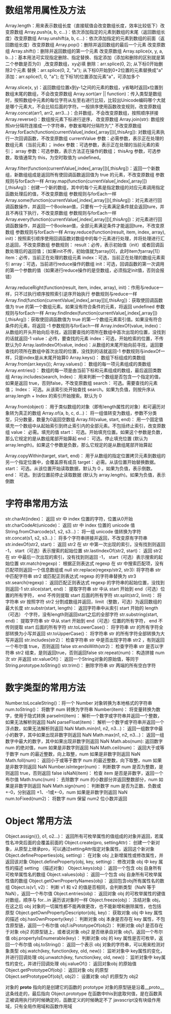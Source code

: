 # 数组常用属性及方法

Array.length：用来表示数组长度（直接赋值会改变数组长度，效率比较低下）改变原数组
Array.push(a, b, c...)：依次添加指定的元素到数组的末尾（返回数组长度）改变原数组
Array.unshift(a, b, c...)：依次添加指定的元素到数组的前面（返回数组长度）改变原数组
Array.pop()：删除并返回数组的最后一个元素 改变原数组
Array.shift()：删除并返回数组的第一个元素 改变原数组
Array.splice(x, y, a, b...)：基本用法可实现指定删除、指定替换、指定添加（添加和删除的区别就是第二个参数是否为0）,改变原数组，xy必填
    删除：arr.splice(0, 2);  从下标0开始删除2个元素
    替换：arr.splice(0, 2, "a"); 从下标0开始到0+2位置的元素替换成"a"
    添加：arr.splice(1, 0, "a"); 在下标1的位置添加元素"a"，可添加多个

Array.slice(x, y)：返回数组位置x到y-1之间的元素的数组，y省略时返回x位置到数组末尾的数组，不会改变原数组
Array.sort(arr || function)：传入类型是数组时，按照数组中元素的每位字符从左至右进行比较，比较出Unicode编码哪个大就是哪个元素大，不会比较后面的字符。一般排序使用函数改变规则，改变原数组
Array.concat(arr1, arr2, arr3...)：合并数组，不会改变原数组，按照顺序拼接
Array.reverse()：数组按元素下标进行逆序， 改变原数组
Array.join(str): 数组按照str分隔符连接成一个字符串，参数省略时分隔符为","  不改变原数组
Array.forEach(function(currentValue[,index[,array]])[,thisArg]): 对数组元素执行一次回调函数，不改变原数组
	currentValue 参数：必需参数，表示正在处理的数组元素（当前元素）；
	index 参数：可选参数，表示正在处理的当前元素的索引；
	array 参数：可选参数，表示方法正在操作的数组；
	thisArg 参数，可选参数，取值通常为 this，为空时取值为 undefined。

Array.filter(function(currentValue[,index[,array]])[,thisArg])：返回一个新数组，新数组组成是返回所有使回调函数返回值为 true 的元素，不改变原数组
	参数规则与forEach一样
Array.map(function(currentValue[,index[,array]])[,thisArg])：创建一个新的数组，其中的每个元素是指定数组的对应元素调用指定函数处理后的值，不改变原数组
	参数规则与forEach一样
Array.some(function(currentValue[,index[,array]])[,thisArg])：对元素进行回调函数操作，并返回一个Boolean值，只要有一个元素满足条件就会返回ture，并且不再往下执行，不改变原数组
	参数规则与forEach一样
Array.every(function(currentValue[,index[,array]])[,thisArg])：对元素进行回调函数操作，并返回一个Boolean值，全部元素满足条件才能返回ture，不改变原数组
	参数规则与forEach一样
Array.reduce(function(result, item, index, array), init)：按照索引顺序使用回调函数对数组中的每个元素进行处理，并将处理进行汇总返回，不改变原数组
	参数规则：
		result：必传，表示初始值（init）或者回调函数处理后的返回值；（如果init不传，初始值就为array[0]，此时item为array[1]）
		item：必传，当前正在处理的数组元素
		index：可选，当前正在处理的数组元素索引
		array：可选，当前进行reduce操作的数组
		init：可选，回调函数的第一次调用的第一个参数的值（如果进行reduce操作的是空数组，必须指定init值，否则会报错）

Array.reduceRight(function(result, item, index, array), init)：作用与reduce一样，只不过执行顺序按照索引逆序开始执行
	参数规则与reduce一样
Array.find(function(currentValue[,index[,array]])[,thisArg])：获取使回调函数值为 true 的第一个数组元素。如果没有符合条件的元素，将返回 undefined
	参数规则与forEach一样
Array.findIndex(function(currentValue[,index[,array]])[,thisArg])：获取使回调函数值为 true 的第一个数组元素索引值。如果没有符合条件的元素，将返回 -1
	参数规则与forEach一样
Array.indexOf(value, index)：从数组的开头开始向后寻找，返回要查找的项所在数组中首次出现的位置，没找到的话就返回-1
	value：必传，要查找的元素
	index：可选，开始检索的位置，不传默认为0
Array.lastIndexOf(value, index)：从数组的末尾开始向前寻找，返回要查找的项所在数组中首次出现的位置，没找到的话就返回-1
	参数规则与indexOf一样，只是index是从末尾开始算0
Array.keys()： 数组下标组成的类数组 Array.from(arr.keys());
Array.values()： 数组的每一项元素组成的类数组
Array.entries()： 数组的每一项是由当前下标和元素组成的数组，最后返回类数组
Array.includes(search, Index)： 用来判断一个数组是否包含一个指定的值，如果是返回 true，否则false，不改变原数组
	search： 可选。需要查找的元素值；
	Index： 可选。从该索引处开始查找 search。如果为负值，则按升序从 array.length + Index 的索引开始搜索。默认为 0

Array.from(object)：  用于类似数组的对象（即有length属性的对象）和可遍历对象转为真正的数组
Array.of(a, b, c, d...)：  将一组值转变为数组，参数不分类型，只分数量，数量为0返回空数组
Array.fill(value, start, end)： 用一个固定值填充一个数组中从起始索引到终止索引内的全部元素。不包括终止索引，改变原数组
	value： 必需。填充的值
	start： 可选。开始填充位置。如果这个参数是负数，那么它规定的是从数组尾部开始算起
	end： 可选。停止填充位置 (默认为 array.length)。如果这个参数是负数，那么它规定的是从数组尾部开始算起

Array.copyWithin(target, start, end)： 用于从数组的指定位置拷贝元素到数组的另一个指定位置中，会覆盖原有成员
	target：  必需。从该位置开始替换数据。
	start：  可选。从该位置开始读取数据，默认为 0 。如果为负值，表示倒数。
	end： 可选。到该位置前停止读取数据 (默认为 array.length)。如果为负值，表示倒数



# 字符串常用方法

str.charAt(index)： 返回 str 中 index 位置的字符，位置从0开始
str.charCodeAt(unicode)： 返回 str 中 index 位置的 unicode 值
String.fromCharcode(s1, s2, s3...)： 将一组 unicode 值转换为字符
str.concat(s1, s2, s3...)： 将多个字符串拼接并返回，不改变原有字符串
str.indexOf(str2, start)： 返回 str2 在 str 中第一次出现的索引，没有找到则返回 -1， start（可选）表示搜索的起始位置
str.lastIndexOf(str2, start)： 返回 str2 在 str 中最后一次出现的索引，没有找到则返回 -1， start（可选）表示搜索的起始位置
str.match(regexp)： 根据正则表达式 regexp 在 str 中搜索匹配项，没有匹配项则返回一个信息数组或 null
str.replace(regexp/str2, str3):  将字符串 str 中匹配字符串 str2 或匹配正则表达式 regexp 的字符串替换为 str3
str.search(regexp)： 返回匹配正则表达式 regexp 的字符串的起始位置，没找到则返回-1
str.slice(start, end)： 提取字符串 str 中从 start 开始到 end（可选）位置的所有字符， end 不传则提取 start 后面的所有字符
str.split(str2, limit)： 将字符串 str 按照字符 str2 分割成数组并返回，limit（整数，可选）为返回数组的最大长度
str.substr(start, length)： 返回字符串中从索引 start 开始的 length（可选） 个字符，没有length则返回start之后的全部字符
str.substring(start, end)： 提取字符串 str 中从 start 开始到 end（可选）位置的所有字符， end 不传则提取 start 后面的所有字符
str.toLowerCase()： 将字符串 str 的所有字符全部转换为小写并返回
str.toUpperCase()： 将字符串 str 的所有字符全部转换为大写并返回
str.includes(str2)： 检查字符串 str 中是否出现字符串 str2 ，有则返回一个布尔值 true，否则返回 false
str.endsWith(str2)： 检查字符串 str 是否以字符串 str2 结束，是则返回true，否则返回false
str.repeat(num)： 构造拼接 num 次 str 并返回
str.valueOf()： 返回一个String对象的原始值，等同于 String.prototype.toString()
str.trim()： 删除字符串 str 两端的所有空白字符



# 数字类型的常用方法

Number.toLocaleString()：将一个 Number 对象转换为本地格式的字符串
num.toString()： 将数字 num 转换为字符串
Number(item)： 将变量转换为数字，使用于隐式转换
parseInt(item)： 解析一个数字或字符串并返回一个整数，如果无法解析则返回 NaN
parseFloat(item)： 解析一个数字或字符串并返回一个浮点数，如果无法解析则返回 NaN
Math.min(n1, n2, n3...)： 返回一组数字中最小的数字，其中如果出现非数字则返回 NaN
Math.max(n1, n2, n3...)： 返回一组数字中最大的数字，其中如果出现非数字则返回 NaN
Math.abs(num): 返回数字 num 的绝对值，num 如果是非数字则返回 NaN
Math.ceil(num)： 返回大于或等于数字 num 的最近整数，向上取整，num 如果是非数字则返回 NaN
Math.foll(num)： 返回小于或等于数字 num 的最近整数，向下取整，num 如果是非数字则返回 NaN
Number.isInteger(num)： 判断数字 num 是否为整数，是则返回 true，否则返回 false
isNaN(item)： 检查 item 是否是非数字，返回一个布尔值
Math.trunc(num)： 去除数字 num 的小数部分并返回整数部分，num 如果是非数字则返回 NaN
Math.sign(num)： 判断数字 num 是否为正数、负数或+-0，分别返回 +1、-1或+-0，num 如果是非数字则返回 NaN
num.toFixed(num2)： 将数字 num 保留 num2 位小数并返回



# Object 常用方法
Object.assign({}, o1, o2...)： 返回所有可枚举属性的值组成的对象并返回，若属性名冲突后面的会覆盖前面的
Object.create(pro, settingAttr)： 创建一个新对象，从原型上继承pro，可以通过settingAttr指定对象属性，返回这个新对象
Object.defineProperties(obj, setting)： 在对象 obj 上新增属性或修改属性，并返回该对象
Object.defineProperty(obj, key, setting)： 修改对象 obj 中 key 属性的描述 setting （描述对象）
Object.keys(obj)： 返回一个包含 obj 自身所有可枚举属性名的数组
Object.values(obj)： 返回一个包含 obj 自身所有可枚举属性值的数组
Object.getOwnPropertyNames(obj)： 返回包含obj所有属性名的数组
Object.is(v1, v2)： 判断 v1 和 v2 的值是否相同，会判断类型（NaN 等于 NaN），返回一个布尔值
Object.entries(obj)： 返回对象 obj 的可枚举属性的键值对数组，顺序与 for...in 遍历该对象时一样
Object.freeze(obj)： 冻结对象 obj，在这之后 obj 对象的一切属性都不能再做更改，也不能新增和删除属性，也包括原型
Object.getOwnPropertyDescriptor(obj, key)： 获取对象 obj 中 key 属性的描述
obj.hasOwnProperty(key)： 判断对象 obj 本身是否存在 key 属性，不包含原型链，返回一个布尔值
obj1.isPrototypeOf(obj2)： 判断对象 obj1 是否存在于对象 obj2 的原型链上，或者说对象 obj2 是否继承自对象 obj1，返回一个布尔值
obj.propertyIsEnumerable(key)： 判断对象 obj 的 key 属性是否可枚举，返回一个布尔值
obj.toString()： 返回一个表示 obj 对象的字符串，可以用来检测对象类型
obj.watch(key, function(key, old, new))： 监听对象中 key属性的变化，并进行回调处理
obj.unwatch(key, function(key, old, new))： 监听对象中 key属性的变化，并进行回调处理
obj.valueOf()： 返回对象obj 的原始值
Object.getPrototypeOf(obj)： 返回对象 obj 的原型	
Object.setPrototypeOf(obj1, obj2)： 设置对象 obj1 的原型为 obj2


对象的 __proto__ 指向的是创建它的函数的 prototype
对象的原型链是沿着__proto__这条线走的，最后指向 Object.prototype
在函数中this到底取何值，是在函数真正被调用执行的时候确定的，函数定义的时候确定不了
javascript没有块级作用域，只有全局作用域和函数作用域